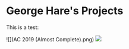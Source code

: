 # George Hare's Projects
This is a test:

![](AC 2019 (Almost Complete).png) ![](RackMultipart20211012-4-mnzku_html_8dd987b6584a1db8.png)
